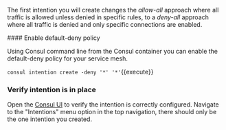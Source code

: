 The first intention you will create changes the _allow-all_ approach where all traffic is allowed unless denied in specific rules, to a _deny-all_ approach where all traffic is denied and only specific connections are enabled.

#### Enable default-deny policy

Using Consul command line from the Consul container you can enable the default-deny policy for your service mesh.

`consul intention create -deny '*' '*'`{{execute}}

### Verify intention is in place

Open the [Consul UI](https://[[HOST_SUBDOMAIN]]-80-[[KATACODA_HOST]].environments.katacoda.com/ui/dc1/intentions) to verify the intention is correctly configured. Navigate to the "Intentions" menu option in the top navigation, there should only be the one intention you created.  
